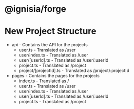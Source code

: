 # @ignisia/forge

# New Project Structure

- api - Contains the API for the projects
  - user.ts - Translated as /user
  - user/index.ts - Translated as /user
  - user/[userId].ts - Translated as /user/:userId
  - project.ts - Translated as /project
  - project/[projectId].ts - Translated as /project/:projectId
- pages - Contains the pages for the projects
  - index.ts - Translated as /
  - user.ts - Translated as /user
  - user/index.ts - Translated as /user
  - user/[userId].ts - Translated as /user/:userId
  - project.ts - Translated as /project

